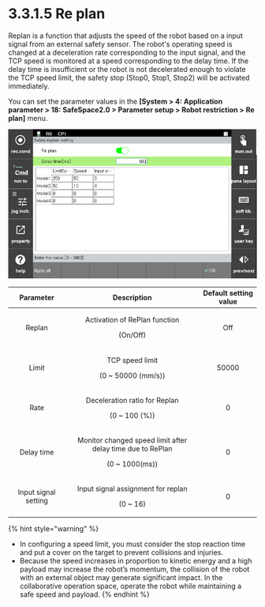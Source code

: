 ﻿# 3.3.1.5 Re plan

Replan is a function that adjusts the speed of the robot based on a input signal from an external safety sensor. The robot's operating speed is changed at a deceleration rate corresponding to the input signal, and the TCP speed is monitored at a speed corresponding to the delay time. If the delay time is insufficient or the robot is not decelerated enough to violate the TCP speed limit, the safety stop (Stop0, Stop1, Stop2) will be activated immediately.

You can set the parameter values in the **\[System > 4: Application parameter > 18: SafeSpace2.0 > Parameter setup > Robot restriction > Re plan]** menu.

![Window for setting raplan parameters](../../../_assets/replan.PNG)

|  **Parameter** |                       **Description**                       |  **Default setting value**  |
| :-------: | :------------------------------------------------: | :----------: |
| Replan |   <p>Activation of RePlan function</p><p>(On/Off)</p>  |  Off |
| Limit |   <p>TCP speed limit</p><p>(0 ~ 50000 (mm/s))</p>  | 50000 |
| Rate |   <p>Deceleration ratio for Replan</p><p>(0 ~ 100 (%))</p>  | 0 |
| Delay time |   <p>Monitor changed speed limit after delay time due to RePlan</p><p>(0 ~ 1000(ms))</p>  | 0 |
| Input signal setting |   <p> Input signal assignment for replan</p><p>(0 ~ 16)</p>  |  0 |

{% hint style="warning" %}
* In configuring a speed limit, you must consider the stop reaction time and put a cover on the target to prevent collisions and injuries.
* Because the speed increases in proportion to kinetic energy and a high payload may increase the robot’s momentum, the collision of the robot with an external object may generate significant impact. In the collaborative operation space, operate the robot while maintaining a safe speed and payload.
{% endhint %}

